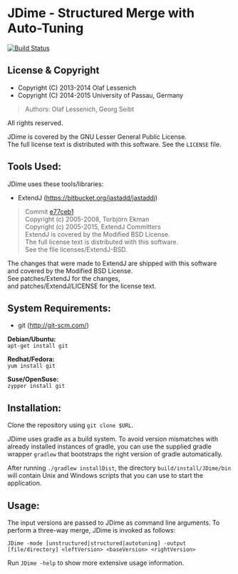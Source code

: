 # JDime  -  Structured Merge with Auto-Tuning

[![Build Status](https://travis-ci.org/xai/jdime.svg?branch=master)](https://travis-ci.org/xai/jdime)

## License & Copyright
* Copyright (C) 2013-2014 Olaf Lessenich  
* Copyright (C) 2014-2015 University of Passau, Germany  
> Authors: Olaf Lessenich, Georg Seibt

All rights reserved.  

JDime is covered by the GNU Lesser General Public License.  
The full license text is distributed with this software. See the `LICENSE` file.

## Tools Used:
JDime uses these tools/libraries:

* ExtendJ (https://bitbucket.org/jastadd/jastaddj)
> Commit [e77ceb1](https://bitbucket.org/extendj/extendj/src/e77ceb1)  
> Copyright (c) 2005-2008, Torbjörn Ekman  
> Copyright (c) 2005-2015, ExtendJ Committers  
> ExtendJ is covered by the Modified BSD License.  
> The full license text is distributed with this software.  
> See the file licenses/ExtendJ-BSD.

The changes that were made to ExtendJ are shipped with this software  
and covered by the Modified BSD License.  
See patches/ExtendJ for the changes,  
and patches/ExtendJ/LICENSE for the license text.

## System Requirements:
* git (http://git-scm.com/)

__Debian/Ubuntu:__  
`apt-get install git`

__Redhat/Fedora:__  
`yum install git`  

__Suse/OpenSuse:__  
`zypper install git`  

## Installation:
Clone the repository using `git clone $URL`.

JDime uses gradle as a build system.
To avoid version mismatches with already installed instances of gradle, you can use the supplied gradle wrapper `gradlew` that bootstraps the right version of gradle automatically.


After running `./gradlew installDist`, the directory `build/install/JDime/bin` will contain Unix and Windows scripts that you can use to start the application.

## Usage:
The input versions are passed to JDime as command line arguments. To perform a three-way merge, JDime is invoked as follows: 

`JDime -mode [unstructured|structured|autotuning] -output [file/directory] <leftVersion> <baseVersion> <rightVersion>`

Run `JDime -help` to show more extensive usage information.
